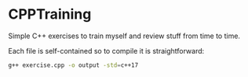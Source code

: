 # CPPTraining

Simple C++ exercises to train myself and review stuff from time to time.

Each file is self-contained so to compile it is straightforward:
```bash
g++ exercise.cpp -o output -std=c++17
```